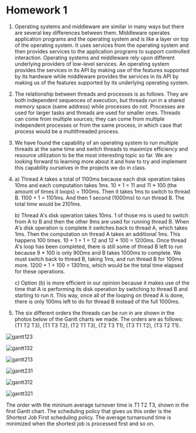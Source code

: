 # Homework 1

1. Operating systems and middleware are similar in many ways but there are several key differences between them. Middleware operates application programs and the operating system and is like a layer on top of the operating system. It uses services from the operating system and then provides services to the application programs to support controlled interaction. Operating systems and middleware rely upon different underlying providers of low-level services. An operating system provides the services in its API by making use of the features supported by its hardware while middleware provides the services in its API by making us of the features supported by its underlying operating system.

2. The relationship between threads and processes is as follows. They are both independent sequences of execution, but threads run in a shared memory space (same address) while processes do not. Processes are used for larger tasks and threads are used for smaller ones. Threads can come from multiple sources; they can come from multiple independent processes or from the same process, in which case that process would be a multithreaded process.

3. We have found the capability of an operating system to run multiple threads at the same time and switch threads to maximize efficiency and resource utilization to be the most interesting topic so far. We are looking forward to learning more about it and how to try and implement this capability ourselves in the projects we do in class.

4. a) Thread A takes a total of 1100ms because each disk operation takes 10ms and each computation takes 1ms. 10 + 1 = 11 and 11 * 100 (the amount of times it loops) = 1100ms. Then it takes 1ms to switch to thread B. 1100 + 1 = 1101ms. And then 1 second (1000ms) to run thread B. The total time would be 2101ms.

   b) Thread A's disk operation takes 10ms. 1 of those ms is used to switch from A to B and then the other 9ms are used for running thread B. When A's disk operation is complete it switches back to thread A, which takes 1ms. Then the computation on thread A takes an additional 1ms. This happens 100 times. 10 + 1 + 1 = 12 and 12 * 100 = 1200ms. Once thread A's loop has been completed, there is still some of thread B left to run because 9 * 100 is only 900ms and B takes 1000ms to complete. We must switch back to thread B, taking 1ms, and run thread B for 100ms more. 1200 + 1 + 100 = 1301ms, which would be the total time elapsed for these operations.
   
   c) Option (b) is more efficient in our opinion because it makes use of the time that A is performing its disk operation by switching to thread B and starting to run it. This way, once all of the looping on thread A is done, there is only 100ms left to do for thread B instead of the full 1000ms.

6. The six different orders the threads can be run in are shown in the photos below of the Gantt charts we made. The orders are as follows: (T1 T2 T3), (T1 T3 T2), (T2 T1 T3), (T2 T3 T1), (T3 T1 T2), (T3 T2 T1).

![gantt123](https://user-images.githubusercontent.com/31746937/52171954-eec48400-271a-11e9-8004-d084bf67524d.jpg)

![gantt132](https://user-images.githubusercontent.com/31746937/52171956-13206080-271b-11e9-9257-749e212cb3f1.jpg)

![gantt213](https://user-images.githubusercontent.com/31746937/52171967-2c291180-271b-11e9-8cbe-b874e71abc0f.jpg)

![gantt231](https://user-images.githubusercontent.com/31746937/52171972-45ca5900-271b-11e9-94d0-bfde4e416427.jpg)

![gantt312](https://user-images.githubusercontent.com/31746937/52171978-68f50880-271b-11e9-9683-569d1b948f3d.jpg)

![gantt321](https://user-images.githubusercontent.com/31746937/52171991-99d53d80-271b-11e9-894a-e04aaa3d168f.jpg)

The order with the mininum average turnover time is T1 T2 T3, shown in the first Gantt chart. The scheduling policy that gives us this order is the Shortest Job First scheduling policy. The average turnaround time is minimized when the shortest job is processed first and so on. 
